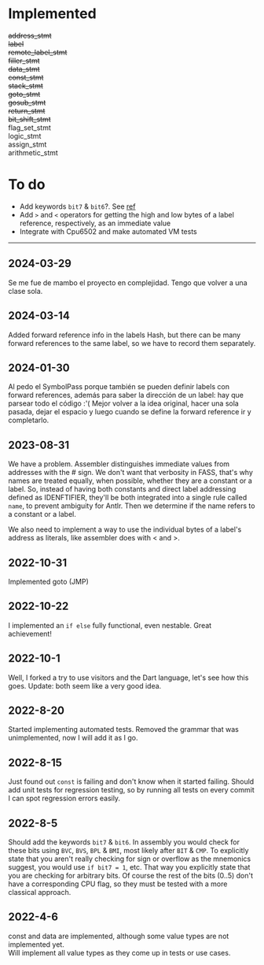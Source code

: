 # Implemented

~~address_stmt~~  
~~label~~  
~~remote_label_stmt~~  
~~filler_stmt~~  
~~data_stmt~~  
~~const_stmt~~  
~~stack_stmt~~  
~~goto_stmt~~  
~~gosub_stmt~~  
~~return_stmt~~  
~~bit_shift_stmt~~  
flag_set_stmt  
logic_stmt  
assign_stmt    
arithmetic_stmt  

# To do

- Add keywords `bit7` & `bit6`?. See [ref](##2022-8-5)
- Add `>` and `<` operators for getting the high and low bytes of a label reference, respectively, as an immediate value
- Integrate with Cpu6502 and make automated VM tests

---

## 2024-03-29
Se me fue de mambo el proyecto en complejidad. Tengo que volver a una clase sola.

## 2024-03-14
Added forward reference info in the labels Hash, but there can be many forward references to the same label, so we have to record them separately.

## 2024-01-30
Al pedo el SymbolPass porque también se pueden definir labels con forward references, además para saber la dirección de un label: hay que parsear todo el código :'(
Mejor volver a la idea original, hacer una sola pasada, dejar el espacio y luego cuando se define la forward reference ir y completarlo.

## 2023-08-31
We have a problem. Assembler distinguishes immediate values from addresses with the # sign.
We don't want that verbosity in FASS, that's why names are treated equally, when possible, whether they are a constant or a label.
So, instead of having both constants and direct label addressing defined as IDENFTIFIER, they'll be both integrated into a single rule called `name`, to prevent ambiguity for Antlr.
Then we determine if the name refers to a constant or a label.

We also need to implement a way to use the individual bytes of a label's address as literals, like assembler does with < and >.

## 2022-10-31
Implemented goto (JMP)

## 2022-10-22

I implemented an `if else` fully functional, even nestable. Great achievement!

## 2022-10-1

Well, I forked a try to use visitors and the Dart language, let's see how this goes.
Update: both seem like a very good idea.

## 2022-8-20

Started implementing automated tests.
Removed the grammar that was unimplemented, now I will add it as I go.

## 2022-8-15

Just found out `const` is failing and don't know when it started failing.
Should add unit tests for regression testing, so by running all tests on every commit I can spot regression errors easily.

## 2022-8-5

Should add the keywords `bit7` & `bit6`.
In assembly you would check for these bits using `BVC`, `BVS`, `BPL` & `BMI`, most likely after `BIT` & `CMP`.
To explicitly state that you aren't really checking for sign or overflow as the mnemonics suggest, you would use `if bit7 = 1`, etc.
That way you explicitly state that you are checking for arbitrary bits.
Of course the rest of the bits (0..5) don't have a corresponding CPU flag, so they must be tested with a more classical approach.

## 2022-4-6

const and data are implemented, although some value types are not implemented yet.  
Will implement all value types as they come up in tests or use cases.
